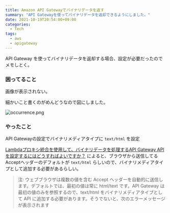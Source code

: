 ```yaml
---
title: Amazon API Gatewayでバイナリデータを返す
summary: "API Gatewayを使ってバイナリデータを返却できるようにしました。"
date: 2021-10-19T20:54:00+09:00
categories:
  - Tech
tags:
  - aws
  - apigateway
---
```


API Gateway を使ってバイナリデータを返却する場合、設定が必要だったのでメモしとく。

### 困ってること

画像が表示されない。

細かいこと書くのがめんどうなので図にしました。

![occurrence.png](https://i.gyazo.com/7b088e7b34c6a0634e27394e132bd8f6.png)

### やったこと

API Gatewayの設定でバイナリメディアタイプに `text/html` を設定

[Lambdaプロキシ統合を使用して、バイナリデータを処理するAPI Gateway APIを設定するにはどうすればよいですか？](https://aws.amazon.com/jp/premiumsupport/knowledge-center/api-gateway-binary-data-lambda/) によると、ブラウザから送信してるAcceptヘッダーのデフォルトが `text/html` らしいので、バイナリメディアタイプとして追加する必要があるらしい。

> 注: ウェブブラウザは複数の値を含む Accept ヘッダーを自動的に送信します。デフォルトでは、最初の値は常に html/text です。API Gateway は最初の値のみを参照するので、text/html をバイナリメディアタイプとして API に追加する必要があります。そうでないと、次のエラーメッセージが表示されます
